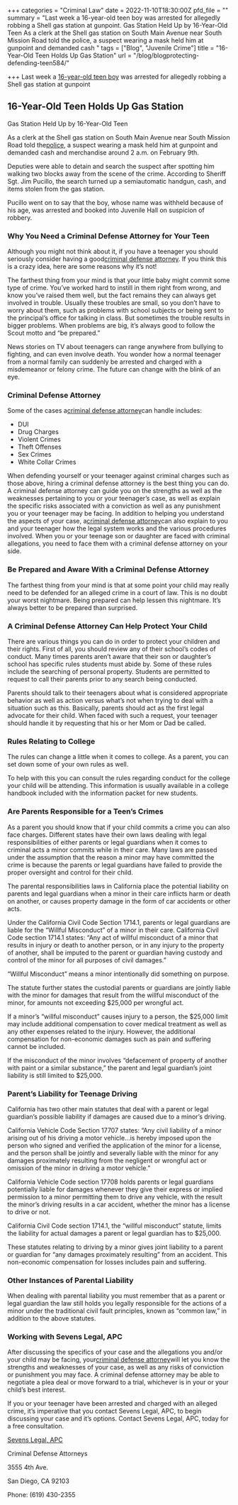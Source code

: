 +++
categories = "Criminal Law"
date = 2022-11-10T18:30:00Z
pfd_file = ""
summary = "Last week a 16-year-old teen boy was arrested for allegedly robbing a Shell gas station at gunpoint. Gas Station Held Up by 16-Year-Old Teen As a clerk at the Shell gas station on South Main Avenue near South Mission Road told the police, a suspect wearing a mask held him at gunpoint and demanded cash "
tags = ["Blog", "Juvenile Crime"]
title = "16-Year-Old Teen Holds Up Gas Station"
url = "/blog/blogprotecting-defending-teen584/"

+++
Last week a [16-year-old teen boy](http://sevenslegal.com/) was arrested for allegedly robbing a Shell gas station at gunpoint

## 16-Year-Old Teen Holds Up Gas Station

Gas Station Held Up by 16-Year-Old Teen

As a clerk at the Shell gas station on South Main Avenue near South Mission Road told the[police](http://sevenslegal.com/), a suspect wearing a mask held him at gunpoint and demanded cash and merchandise around 2 a.m. on February 9th.

Deputies were able to detain and search the suspect after spotting him walking two blocks away from the scene of the crime. According to Sheriff Sgt. Jim Pucillo, the search turned up a semiautomatic handgun, cash, and items stolen from the gas station.

Pucillo went on to say that the boy, whose name was withheld because of his age, was arrested and booked into Juvenile Hall on suspicion of robbery.

### Why You Need a Criminal Defense Attorney for Your Teen

Although you might not think about it, if you have a teenager you should seriously consider having a good[criminal defense attorney](http://sevenslegal.com/). If you think this is a crazy idea, here are some reasons why it’s not!

The farthest thing from your mind is that your little baby might commit some type of crime. You’ve worked hard to instill in them right from wrong, and know you’ve raised them well, but the fact remains they can always get involved in trouble. Usually these troubles are small, so you don’t have to worry about them, such as problems with school subjects or being sent to the principal’s office for talking in class. But sometimes the trouble results in bigger problems. When problems are big, it’s always good to follow the Scout motto and “be prepared.”

News stories on TV about teenagers can range anywhere from bullying to fighting, and can even involve death. You wonder how a normal teenager from a normal family can suddenly be arrested and charged with a misdemeanor or felony crime. The future can change with the blink of an eye.

### Criminal Defense Attorney

Some of the cases a[criminal defense attorney](http://sevenslegal.com/)can handle includes:

* DUI
* Drug Charges
* Violent Crimes
* Theft Offenses
* Sex Crimes
* White Collar Crimes

When defending yourself or your teenager against criminal charges such as those above, hiring a criminal defense attorney is the best thing you can do. A criminal defense attorney can guide you on the strengths as well as the weaknesses pertaining to you or your teenager’s case, as well as explain the specific risks associated with a conviction as well as any punishment you or your teenager may be facing. In addition to helping you understand the aspects of your case, a[criminal defense attorney](http://sevenslegal.com/)can also explain to you and your teenager how the legal system works and the various procedures involved. When you or your teenage son or daughter are faced with criminal allegations, you need to face them with a criminal defense attorney on your side.

### Be Prepared and Aware With a Criminal Defense Attorney

The farthest thing from your mind is that at some point your child may really need to be defended for an alleged crime in a court of law. This is no doubt your worst nightmare. Being prepared can help lessen this nightmare. It’s always better to be prepared than surprised.

### A Criminal Defense Attorney Can Help Protect Your Child

There are various things you can do in order to protect your children and their rights. First of all, you should review any of their school’s codes of conduct. Many times parents aren’t aware that their son or daughter’s school has specific rules students must abide by. Some of these rules include the searching of personal property. Students are permitted to request to call their parents prior to any search being conducted.

Parents should talk to their teenagers about what is considered appropriate behavior as well as action versus what’s not when trying to deal with a situation such as this. Basically, parents should act as the first legal advocate for their child. When faced with such a request, your teenager should handle it by requesting that his or her Mom or Dad be called.

### Rules Relating to College

The rules can change a little when it comes to college. As a parent, you can set down some of your own rules as well.

To help with this you can consult the rules regarding conduct for the college your child will be attending. This information is usually available in a college handbook included with the information packet for new students.

### Are Parents Responsible for a Teen’s Crimes

As a parent you should know that if your child commits a crime you can also face charges. Different states have their own laws dealing with legal responsibilities of either parents or legal guardians when it comes to criminal acts a minor commits while in their care. Many laws are passed under the assumption that the reason a minor may have committed the crime is because the parents or legal guardians have failed to provide the proper oversight and control for their child.

The parental responsibilities laws in California place the potential liability on parents and legal guardians when a minor in their care inflicts harm or death on another, or causes property damage in the form of car accidents or other acts.

Under the California Civil Code Section 1714.1, parents or legal guardians are liable for the “Willful Misconduct” of a minor in their care. California Civil Code section 1714.1 states: “Any act of willful misconduct of a minor that results in injury or death to another person, or in any injury to the property of another, shall be imputed to the parent or guardian having custody and control of the minor for all purposes of civil damages.”

“Willful Misconduct” means a minor intentionally did something on purpose.

The statute further states the custodial parents or guardians are jointly liable with the minor for damages that result from the willful misconduct of the minor, for amounts not exceeding $25,000 per wrongful act.

If a minor’s “willful misconduct” causes injury to a person, the $25,000 limit may include additional compensation to cover medical treatment as well as any other expenses related to the injury. However, the additional compensation for non-economic damages such as pain and suffering cannot be included.

If the misconduct of the minor involves “defacement of property of another with paint or a similar substance,” the parent and legal guardian’s joint liability is still limited to $25,000.

### Parent’s Liability for Teenage Driving

California has two other main statutes that deal with a parent or legal guardian’s possible liability if damages are caused due to a minor’s driving.

California Vehicle Code Section 17707 states: “Any civil liability of a minor arising out of his driving a motor vehicle…is hereby imposed upon the person who signed and verified the application of the minor for a license, and the person shall be jointly and severally liable with the minor for any damages proximately resulting from the negligent or wrongful act or omission of the minor in driving a motor vehicle.”

California Vehicle Code section 17708 holds parents or legal guardians potentially liable for damages whenever they give their express or implied permission to a minor permitting them to drive any vehicle, with the result the minor’s driving results in a car accident, whether the minor has a license to drive or not.

California Civil Code section 1714.1, the “willful misconduct” statute, limits the liability for actual damages a parent or legal guardian has to $25,000.

These statutes relating to driving by a minor gives joint liability to a parent or guardian for “any damages proximately resulting” from an accident. This non-economic compensation for losses includes pain and suffering.

### Other Instances of Parental Liability

When dealing with parental liability you must remember that as a parent or legal guardian the law still holds you legally responsible for the actions of a minor under the traditional civil fault principles, known as “common law,” in addition to the above statutes.

### Working with Sevens Legal, APC

After discussing the specifics of your case and the allegations you and/or your child may be facing, your[criminal defense attorney](http://sevenslegal.com/)will let you know the strengths and weaknesses of your case, as well as any risks of conviction or punishment you may face. A criminal defense attorney may be able to negotiate a plea deal or move forward to a trial, whichever is in your or your child’s best interest.

If you or your teenager have been arrested and charged with an alleged crime, it’s imperative that you contact Sevens Legal, APC, to begin discussing your case and it’s options. Contact Sevens Legal, APC, today for a free consultation.

[Sevens Legal, APC](https://www.sevenslegal.com/ "Sevens Legal, APC")

Criminal Defense Attorneys

3555 4th Ave.

San Diego, CA 92103

Phone: (619) 430-2355